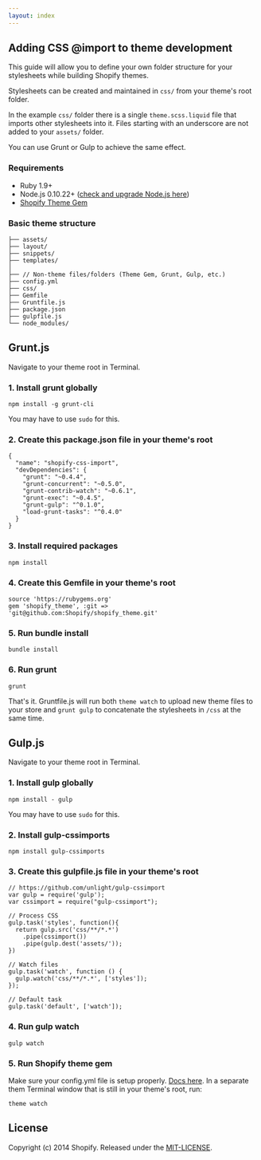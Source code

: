 ```yaml
---
layout: index
---
```


## Adding CSS @import to theme development

This guide will allow you to define your own folder structure for your stylesheets while building Shopify themes.

Stylesheets can be created and maintained in `css/` from your theme's root folder.

In the example `css/` folder there is a single `theme.scss.liquid` file that imports other stylesheets into it. Files starting with an underscore are not added to your `assets/` folder.

You can use Grunt or Gulp to achieve the same effect.

### Requirements

- Ruby 1.9+
- Node.js 0.10.22+ ([check and upgrade Node.js here](http://stackoverflow.com/questions/20887400/gruntjs-bus-error-grunt-watch))
- [Shopify Theme Gem](https://github.com/Shopify/shopify_theme)

### Basic theme structure

	├── assets/
	├── layout/
	├── snippets/
	├── templates/
	│
	├── // Non-theme files/folders (Theme Gem, Grunt, Gulp, etc.)
	├── config.yml
	├── css/
	├── Gemfile
	├── Gruntfile.js
	├── package.json
	├── gulpfile.js
	└── node_modules/

## Grunt.js

Navigate to your theme root in Terminal.

### 1. Install grunt globally

	npm install -g grunt-cli

You may have to use `sudo` for this.

### 2. Create this package.json file in your theme's root

	{
	  "name": "shopify-css-import",
	  "devDependencies": {
	    "grunt": "~0.4.4",
	    "grunt-concurrent": "~0.5.0",
	    "grunt-contrib-watch": "~0.6.1",
	    "grunt-exec": "~0.4.5",
	    "grunt-gulp": "^0.1.0",
	    "load-grunt-tasks": "^0.4.0"
	  }
	}

### 3. Install required packages

	npm install

### 4. Create this Gemfile in your theme's root

	source 'https://rubygems.org'
	gem 'shopify_theme', :git => 'git@github.com:Shopify/shopify_theme.git'

### 5. Run bundle install

	bundle install

### 6. Run grunt

	grunt

That's it. Gruntfile.js will run both `theme watch` to upload new theme files to your store and `grunt gulp` to concatenate the stylesheets in `/css` at the same time.

## Gulp.js

Navigate to your theme root in Terminal.

### 1. Install gulp globally

	npm install - gulp

You may have to use `sudo` for this.

### 2. Install gulp-cssimports

	npm install gulp-cssimports

### 3. Create this gulpfile.js file in your theme's root

	// https://github.com/unlight/gulp-cssimport
	var gulp = require('gulp');
	var cssimport = require("gulp-cssimport");

	// Process CSS
	gulp.task('styles', function(){
	  return gulp.src('css/**/*.*')
	    .pipe(cssimport())
	    .pipe(gulp.dest('assets/'));
	})

	// Watch files
	gulp.task('watch', function () {
	  gulp.watch('css/**/*.*', ['styles']);
	});

	// Default task
	gulp.task('default', ['watch']);

### 4. Run gulp watch
	gulp watch

### 5. Run Shopify theme gem
Make sure your config.yml file is setup properly. [Docs here](https://github.com/Shopify/shopify_theme).
In a separate them Terminal window that is still in your theme's root, run:

	theme watch

## License

Copyright (c) 2014 Shopify. Released under the [MIT-LICENSE](http://opensource.org/licenses/MIT).